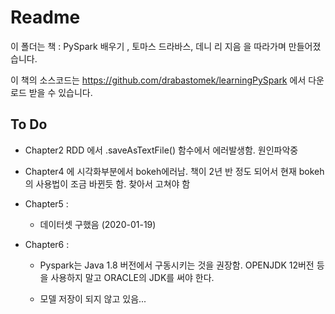 # Readme

이 폴더는 책 : PySpark 배우기 , 토마스 드라바스, 데니 리 지음 
을 따라가며 만들어졌습니다. 

이 책의 소스코드는 https://github.com/drabastomek/learningPySpark 에서 다운로드 받을 수 있습니다.



## To Do

- Chapter2 RDD 에서 .saveAsTextFile() 함수에서 에러발생함. 원인파악중
- Chapter4 에 시각화부분에서 bokeh에러남. 책이 2년 반 정도 되어서 현재 bokeh의 사용법이 조금 바뀐듯 함. 찾아서 고쳐야 함
- Chapter5 : 
  - 데이터셋 구했음 (2020-01-19)
- Chapter6 : 

  - Pyspark는 Java 1.8 버전에서 구동시키는 것을 권장함. OPENJDK 12버전 등을 사용하지 말고 ORACLE의 JDK를 써야 한다. 

  - 모델 저장이 되지 않고 있음...

